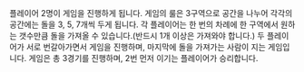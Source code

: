 플레이어 2명이 게임을 진행하게 됩니다.
게임의 룰은 3구역으로 공간을 나누어 각각의 공간에는 돌을 3, 5, 7개씩 두게 됩니다.
각 플레이어는 한 번의 차례에 한 구역에서 원하는 갯수만큼 돌을 가져올 수 있습니다.(반드시 1개 이상은 가져와야 합니다.)
두 플레이어가 서로 번갈아가면서 게임을 진행하며, 마지막에 돌을 가져가는 사람이 지는 게임입니다.
게임은 총 3경기를 진행하며, 2번 먼저 이기는 플레이어가 승리합니다.

